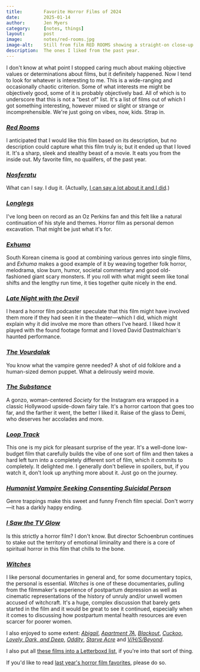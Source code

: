 ```yaml
---
title:        Favorite Horror Films of 2024
date:         2025-01-14
author:       Jen Myers
category:     [notes, things]
layout:       post
image:        notes/red-rooms.jpg
image-alt:    Still from film RED ROOMS showing a straight-on close-up of a young white woman's face lit with the dim red light from a computer screen.
description:  The ones I liked from the past year.
---
```


I don't know at what point I stopped caring much about making objective values or determinations about films, but it definitely happened. Now I tend to look for whatever is interesting to me. This is a wide-ranging and occasionally chaotic criterion. Some of what interests me might be objectively good, some of it is probably objectively bad. All of which is to underscore that this is not a "best of" list. It's a list of films out of which I got something interesting, however mixed or slight or strange or incomprehensible. We're just going on vibes, now, kids. Strap in.

<h3><a href="https://letterboxd.com/film/red-rooms/"><em>Red Rooms</em></a></h3>

I anticipated that I would like this film based on its description, but no description could capture what this film truly is; but it ended up that I loved it. It's a sharp, sleek and stealthy beast of a movie. It eats you from the inside out. My favorite film, no qualifers, of the past year.

<h3><a href="https://letterboxd.com/film/nosferatu-2024/"><em>Nosferatu</em></a></h3>

What can I say. I dug it. (Actually, [I can say a lot about it and I did](https://quietlittlehorrors.com/episode-06-01-nosferatu-2024/).)

<h3><a href="https://letterboxd.com/film/longlegs/"><em>Longlegs</em></a></h3>

I've long been on record as an Oz Perkins fan and this felt like a natural continuation of his style and themes. Horror film as personal demon excavation. That might be just what it's for.

<h3><a href="https://letterboxd.com/film/exhuma/"><em>Exhuma</em></a></h3>

South Korean cinema is good at combining various genres into single films, and _Exhuma_ makes a good example of it by weaving together folk horror, melodrama, slow burn, humor, societal commentary and good old-fashioned giant scary monsters. If you roll with what might seem like tonal shifts and the lengthy run time, it ties together quite nicely in the end.

<h3><a href="https://letterboxd.com/film/late-night-with-the-devil/"><em>Late Night with the Devil</em></a></h3>

I heard a horror film podcaster speculate that this film might have involved them more if they had seen it in the theater—which I did, which might explain why it did involve me more than others I've heard. I liked how it played with the found footage format and I loved David Dastmalchian's haunted performance.

<h3><a href="https://letterboxd.com/film/the-vourdalak/"><em>The Vourdalak</em></a></h3>

You know what the vampire genre needed? A shot of old folklore and a human-sized demon puppet. What a delirously weird movie.

<h3><a href="https://letterboxd.com/film/the-substance/"><em>The Substance</em></a></h3>

A gonzo, woman-centered _Society_ for the Instagram era wrapped in a classic Hollywood upside-down fairy tale. It's a horror cartoon that goes too far, and the farther it went, the better I liked it. Raise of the glass to Demi, who deserves her accolades and more.

<h3><a href="https://letterboxd.com/film/loop-track/"><em>Loop Track</em></a></h3>

This one is my pick for pleasant surprise of the year. It's a well-done low-budget film that carefully builds the vibe of one sort of film and then takes a hard left turn into a completely different sort of film, which it commits to completely. It delighted me. I generally don't believe in spoilers, but, if you watch it, don't look up anything more about it. Just go on the journey.

<h3><a href="https://letterboxd.com/film/humanist-vampire-seeking-consenting-suicidal-person/"><em>Humanist Vampire Seeking Consenting Suicidal Person</em></a></h3>

Genre trappings make this sweet and funny French film special. Don't worry—it has a darkly happy ending.

<h3><a href="https://letterboxd.com/film/i-saw-the-tv-glow/"><em>I Saw the TV Glow</em></a></h3>

Is this strictly a horror film? I don't know. But director Schoenbrun continues to stake out the territory of emotional liminality and there is a core of spiritual horror in this film that chills to the bone.

<h3><a href="https://letterboxd.com/film/witches-2024/"><em>Witches</em></a></h3>

I like personal documentaries in general and, for some documentary topics, the personal is essential. _Witches_ is one of these documentaries, pulling from the filmmaker's experience of postpartum depression as well as cinematic representations of the history of unruly and/or unwell women accused of witchcraft. It's a huge, complex discussion that barely gets started in the film and it would be great to see it continued, especially when it comes to discussing how postpartum mental health resources are even scarcer for poorer women.

I also enjoyed to some extent: <a href="https://letterboxd.com/film/abigail-2024/"><em>Abigail</em></a>, <a href="https://letterboxd.com/film/apartment-7a/"><em>Apartment 7A</em></a>, <a href="https://letterboxd.com/film/blackout-2023/"><em>Blackout</em></a>, <a href="https://letterboxd.com/film/cuckoo-2024/"><em>Cuckoo</em></a>, <a href="https://letterboxd.com/film/lovely-dark-and-deep/"><em>Lovely, Dark, and Deep</em></a>, <a href="https://letterboxd.com/film/oddity-2024/"><em>Oddity</em></a>, <a href="https://letterboxd.com/film/starve-acre/"><em>Starve Acre</em></a> and <a href="https://letterboxd.com/film/v-h-s-beyond/"><em>V/H/S/Beyond</em></a>.

I also put all [these films into a Letterboxd list](https://letterboxd.com/jenmyers/list/favorite-horror-films-of-2024/), if you're into that sort of thing.

If you'd like to read [last year's horror film favorites](https://jenmyers.net/notes/film/favorite-horror-films-of-2023.html), please do so.